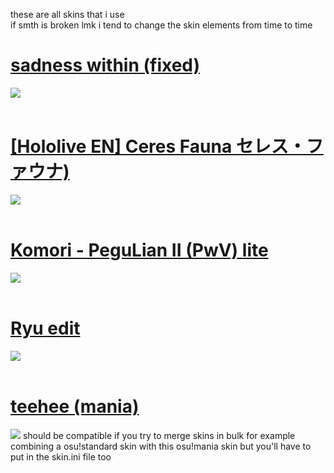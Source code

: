 these are all skins that i use <br>
if smth is broken lmk
i tend to change the skin elements from time to time
<br>
# [sadness within (fixed)](https://infitrail.s-ul.eu/1se766S7)
![](https://github.com/InfiTrail/skins/assets/137624518/17215dc4-b316-4dfe-a734-1d79b254f7b9)
<br>
<br>
# [[Hololive EN] Ceres Fauna セレス・ファウナ)](https://infitrail.s-ul.eu/sXzZwNIK)
![](https://github.com/InfiTrail/skins/assets/137624518/d92984cb-5186-4e0f-bd49-86490a2abd4d)
<br>
<br>
# [Komori - PeguLian II (PwV) lite](https://infitrail.s-ul.eu/uy4DyoNl)
![](https://github.com/InfiTrail/skins/assets/137624518/b79a50f2-ecfe-4a2b-9303-cd1ce18d5977)
<br>
<br>
# [Ryu edit](https://infitrail.s-ul.eu/HBxO6icR)
![](https://github.com/InfiTrail/skins/assets/137624518/442c6f6d-a063-4dfb-82a1-86bb25ae5206)
<br>
<br>
# [teehee (mania)](https://infitrail.s-ul.eu/mW48K95r)
![](https://github.com/InfiTrail/skins/assets/137624518/1a6f6bda-b45f-4734-bc14-47d0dc06c24c)
should be compatible if you try to merge skins in bulk for example combining a osu!standard skin with this osu!mania skin but you'll have to put in the skin.ini file too
<br>
